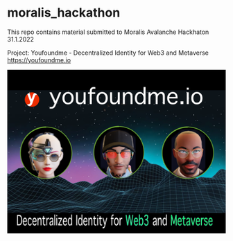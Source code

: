 # moralis_hackathon
This repo contains material submitted to Moralis Avalanche Hackhaton 31.1.2022

Project: Youfoundme - Decentralized Identity for Web3 and Metaverse https://youfoundme.io



![alt text](https://github.com/tech41gmbh/moralis_hackathon/blob/main/YoufoundmePoster.png?raw=true)





